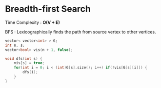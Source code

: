 # Breadth-first Search

Time Complexity : **O(V + E)**

BFS : Lexicographically finds the path from source vertex to other vertices.

```cpp
vector< vector<int> > G;
int n, s;
vector<bool> vis(n + 1, false);
```
```cpp
void dfs(int s) {
	vis[s] = true;
	for(int i = 0; i < (int)G[s].size(); i++) if(!vis[G[s][i]]) {
		dfs(i);
	}
}
```


